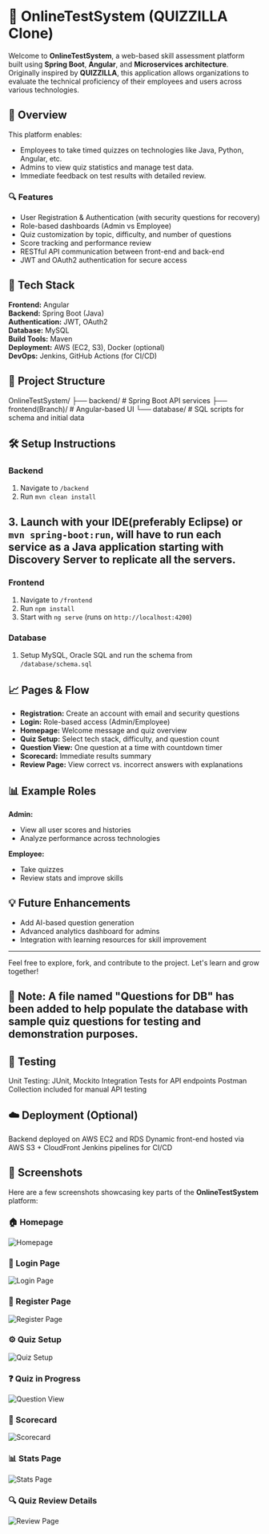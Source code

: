 # 🧠 OnlineTestSystem (QUIZZILLA Clone)

Welcome to **OnlineTestSystem**, a web-based skill assessment platform built using **Spring Boot**, **Angular**, and **Microservices architecture**. Originally inspired by **QUIZZILLA**, this application allows organizations to evaluate the technical proficiency of their employees and users across various technologies.

## 🚀 Overview

This platform enables:
- Employees to take timed quizzes on technologies like Java, Python, Angular, etc.
- Admins to view quiz statistics and manage test data.
- Immediate feedback on test results with detailed review.

### 🔍 Features
- User Registration & Authentication (with security questions for recovery)
- Role-based dashboards (Admin vs Employee)
- Quiz customization by topic, difficulty, and number of questions
- Score tracking and performance review
- RESTful API communication between front-end and back-end
- JWT and OAuth2 authentication for secure access

## 🧱 Tech Stack

**Frontend:** Angular  
**Backend:** Spring Boot (Java)  
**Authentication:** JWT, OAuth2  
**Database:** MySQL  
**Build Tools:** Maven  
**Deployment:** AWS (EC2, S3), Docker (optional)  
**DevOps:** Jenkins, GitHub Actions (for CI/CD)

## 📂 Project Structure

OnlineTestSystem/ ├── backend/ # Spring Boot API services ├── frontend(Branch)/ # Angular-based UI └── database/ # SQL scripts for schema and initial data

## 🛠 Setup Instructions

### Backend
1. Navigate to `/backend`
2. Run `mvn clean install`
## 3. Launch with your IDE(preferably Eclipse) or `mvn spring-boot:run`, will have to run each service as a Java application starting with Discovery Server to replicate all the servers.

### Frontend
1. Navigate to `/frontend`
2. Run `npm install`
3. Start with `ng serve` (runs on `http://localhost:4200`)

### Database
1. Setup MySQL, Oracle SQL and run the schema from `/database/schema.sql`

## 📈 Pages & Flow

- **Registration:** Create an account with email and security questions
- **Login:** Role-based access (Admin/Employee)
- **Homepage:** Welcome message and quiz overview
- **Quiz Setup:** Select tech stack, difficulty, and question count
- **Question View:** One question at a time with countdown timer
- **Scorecard:** Immediate results summary
- **Review Page:** View correct vs. incorrect answers with explanations

## 📊 Example Roles

**Admin:**  
- View all user scores and histories  
- Analyze performance across technologies  

**Employee:**  
- Take quizzes  
- Review stats and improve skills  

## 💡 Future Enhancements

- Add AI-based question generation  
- Advanced analytics dashboard for admins  
- Integration with learning resources for skill improvement  


---

Feel free to explore, fork, and contribute to the project. Let's learn and grow together!

## 📄 **Note:** A file named **"Questions for DB"** has been added to help populate the database with sample quiz questions for testing and demonstration purposes.

## 🧪 Testing
Unit Testing: JUnit, Mockito
Integration Tests for API endpoints
Postman Collection included for manual API testing

## ☁️ Deployment (Optional)
Backend deployed on AWS EC2 and RDS
Dynamic front-end hosted via AWS S3 + CloudFront
Jenkins pipelines for CI/CD

## 📸 Screenshots

Here are a few screenshots showcasing key parts of the **OnlineTestSystem** platform:

### 🏠 Homepage
![Homepage](./Pictures/Homepage.png)

### 🔐 Login Page
![Login Page](./Pictures/Loginpage.png)

### 📝 Register Page
![Register Page](./Pictures/Register.png)

### ⚙️ Quiz Setup
![Quiz Setup](./Pictures/Setup.png)

### ❓ Quiz in Progress
![Question View](./Pictures/Question.png)

### 🧮 Scorecard
![Scorecard](./Pictures/Score.png)

### 📊 Stats Page
![Stats Page](./Pictures/Statspage.png)

### 🔍 Quiz Review Details
![Review Page](./Pictures/Details.png)
